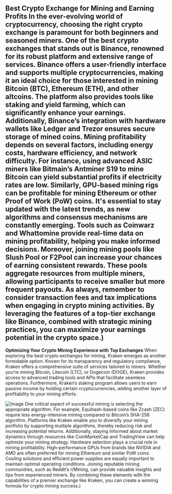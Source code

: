 **Best Crypto Exchange for Mining and Earning Profits**
In the ever-evolving world of cryptocurrency, choosing the right crypto exchange is paramount for both beginners and seasoned miners. One of the best crypto exchanges that stands out is **Binance**, renowned for its robust platform and extensive range of services. Binance offers a user-friendly interface and supports multiple cryptocurrencies, making it an ideal choice for those interested in mining Bitcoin (BTC), Ethereum (ETH), and other altcoins. The platform also provides tools like staking and yield farming, which can significantly enhance your earnings. Additionally, Binance’s integration with hardware wallets like Ledger and Trezor ensures secure storage of mined coins.
Mining profitability depends on several factors, including energy costs, hardware efficiency, and network difficulty. For instance, using advanced ASIC miners like Bitmain’s Antminer S19 to mine Bitcoin can yield substantial profits if electricity rates are low. Similarly, GPU-based mining rigs can be profitable for mining Ethereum or other Proof of Work (PoW) coins. It's essential to stay updated with the latest trends, as new algorithms and consensus mechanisms are constantly emerging. Tools such as Coinwarz and Whattomine provide real-time data on mining profitability, helping you make informed decisions.
Moreover, joining mining pools like Slush Pool or F2Pool can increase your chances of earning consistent rewards. These pools aggregate resources from multiple miners, allowing participants to receive smaller but more frequent payouts. As always, remember to consider transaction fees and tax implications when engaging in crypto mining activities. By leveraging the features of a top-tier exchange like Binance, combined with strategic mining practices, you can maximize your earnings potential in the crypto space.)
---
**Optimizing Your Crypto Mining Experience with Top Exchanges**
When exploring the best crypto exchanges for mining, Kraken emerges as another formidable option. Known for its transparency and regulatory compliance, Kraken offers a comprehensive suite of services tailored to miners. Whether you're mining Bitcoin, Litecoin (LTC), or Dogecoin (DOGE), Kraken provides access to advanced trading tools and APIs that facilitate seamless operations. Furthermore, Kraken’s staking program allows users to earn passive income by holding certain cryptocurrencies, adding another layer of profitability to your mining efforts.

![Image](https://github.com/user-attachments/assets/d7419ec9-dc67-403f-bf28-8faea5f1f74f)
One critical aspect of successful mining is selecting the appropriate algorithm. For example, Equihash-based coins like Zcash (ZEC) require less energy-intensive mining compared to Bitcoin’s SHA-256 algorithm. Platforms like Kraken enable you to diversify your mining portfolio by supporting multiple algorithms, thereby reducing risk and increasing potential returns. Additionally, staying informed about market dynamics through resources like CoinMarketCap and TradingView can help optimize your mining strategy.
Hardware selection plays a crucial role in mining profitability. High-performance GPUs from brands like NVIDIA and AMD are often preferred for mining Ethereum and similar PoW coins. Cooling solutions and efficient power supplies are equally important to maintain optimal operating conditions. Joining reputable mining communities, such as Reddit’s r/Mining, can provide valuable insights and tips from experienced miners. By combining these elements with the capabilities of a premier exchange like Kraken, you can create a winning formula for crypto mining success.)
